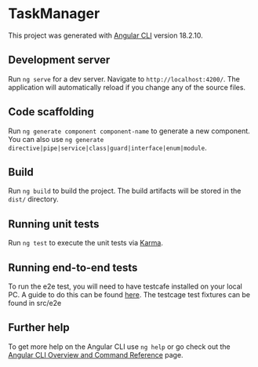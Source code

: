 # TaskManager

This project was generated with [Angular CLI](https://github.com/angular/angular-cli) version 18.2.10.

## Development server

Run `ng serve` for a dev server. Navigate to `http://localhost:4200/`. The application will automatically reload if you change any of the source files.

## Code scaffolding

Run `ng generate component component-name` to generate a new component. You can also use `ng generate directive|pipe|service|class|guard|interface|enum|module`.

## Build

Run `ng build` to build the project. The build artifacts will be stored in the `dist/` directory.

## Running unit tests

Run `ng test` to execute the unit tests via [Karma](https://karma-runner.github.io).

## Running end-to-end tests

To run the e2e test, you will need to have testcafe installed on your local PC. A guide to do this can be found [here](https://testcafe.io/documentation/402635/guides/overview/getting-started#install-testcafe). The testcage test fixtures can be found in src/e2e

## Further help

To get more help on the Angular CLI use `ng help` or go check out the [Angular CLI Overview and Command Reference](https://angular.dev/tools/cli) page.
